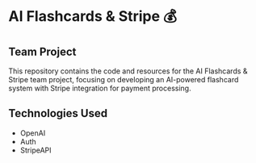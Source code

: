 # AI Flashcards & Stripe 💰

## Team Project

This repository contains the code and resources for the AI Flashcards & Stripe team project, focusing on developing an AI-powered flashcard system with Stripe integration for payment processing.

## Technologies Used

- OpenAI
- Auth
- StripeAPI
